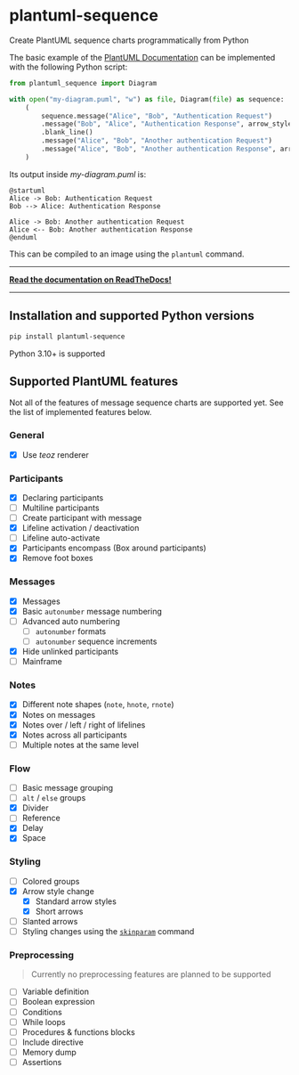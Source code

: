 # plantuml-sequence

Create PlantUML sequence charts programmatically from Python

The basic example of the [PlantUML Documentation](https://plantuml.com/sequence-diagram) can be implemented with the
following Python script:

``` python
from plantuml_sequence import Diagram

with open("my-diagram.puml", "w") as file, Diagram(file) as sequence:
    (
        sequence.message("Alice", "Bob", "Authentication Request")
        .message("Bob", "Alice", "Authentication Response", arrow_style="-->")
        .blank_line()
        .message("Alice", "Bob", "Another authentication Request")
        .message("Alice", "Bob", "Another authentication Response", arrow_style="<--")
    )

```

Its output inside *my-diagram.puml* is:

``` puml
@startuml
Alice -> Bob: Authentication Request
Bob --> Alice: Authentication Response

Alice -> Bob: Another authentication Request
Alice <-- Bob: Another authentication Response
@enduml
```

This can be compiled to an image using the `plantuml` command.

---

**[Read the documentation on ReadTheDocs!](https://plantuml-sequence.readthedocs.io/)**

---

## Installation and supported Python versions

```sh
pip install plantuml-sequence
```

Python 3.10+ is supported

## Supported PlantUML features

Not all of the features of message sequence charts are supported yet. See the list of implemented features below.

### General

* [x] Use *teoz* renderer

### Participants

* [x] Declaring participants
* [ ] Multiline participants
* [ ] Create participant with message
* [x] Lifeline activation / deactivation
* [ ] Lifeline auto-activate
* [x] Participants encompass (Box around participants)
* [x] Remove foot boxes

### Messages

* [x] Messages
* [x] Basic `autonumber` message numbering
* [ ] Advanced auto numbering
  * [ ] `autonumber` formats
  * [ ] `autonumber` sequence increments
* [x] Hide unlinked participants
* [ ] Mainframe

### Notes

* [x] Different note shapes (`note`, `hnote`, `rnote`)
* [x] Notes on messages
* [x] Notes over / left / right of lifelines
* [x] Notes across all participants
* [ ] Multiple notes at the same level

### Flow

* [ ] Basic message grouping
* [ ] `alt` / `else` groups
* [x] Divider
* [ ] Reference
* [x] Delay
* [x] Space

### Styling

* [ ] Colored groups
* [x] Arrow style change
  * [x] Standard arrow styles
  * [x] Short arrows
* [ ] Slanted arrows
* [ ] Styling changes using the [`skinparam`](https://plantuml.com/skinparam) command

### Preprocessing

> Currently no preprocessing features are planned to be supported

* [ ] Variable definition
* [ ] Boolean expression
* [ ] Conditions
* [ ] While loops
* [ ] Procedures & functions blocks
* [ ] Include directive
* [ ] Memory dump
* [ ] Assertions

